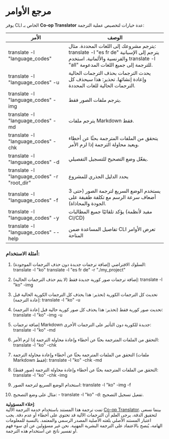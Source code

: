 <!--
CO_OP_TRANSLATOR_METADATA:
{
  "original_hash": "b38d8f042530a4bc872def7cb2c141cd",
  "translation_date": "2025-06-12T11:23:25+00:00",
  "source_file": "getting_started/command-reference.md",
  "language_code": "ar"
}
-->
# مرجع الأوامر  
يوفر CLI الخاص بـ **Co-op Translator** عدة خيارات لتخصيص عملية الترجمة:

الأمر                                      | الوصف  
------------------------------------------|-------------------------------------------------------------------------------------------------------------------------------------------------------------------------------------------------------  
translate -l "language_codes"             | يترجم مشروعك إلى اللغات المحددة. مثال: translate -l "es fr de" يترجم إلى الإسبانية والفرنسية والألمانية. استخدم translate -l "all" للترجمة إلى جميع اللغات المدعومة.  
translate -l "language_codes" -u          | يحدث الترجمات بحذف الترجمات الحالية وإعادة إنشائها. تحذير: هذا سيحذف كل الترجمات الحالية للغات المحددة.  
translate -l "language_codes" -img        | يترجم ملفات الصور فقط.  
translate -l "language_codes" -md         | يترجم ملفات Markdown فقط.  
translate -l "language_codes" -chk        | يتحقق من الملفات المترجمة بحثًا عن أخطاء ويعيد محاولة الترجمة إذا لزم الأمر.  
translate -l "language_codes" -d          | يفعّل وضع التصحيح للتسجيل التفصيلي.  
translate -l "language_codes" -r "root_dir" | يحدد الدليل الجذري للمشروع  
translate -l "language_codes" -f          | يستخدم الوضع السريع لترجمة الصور (حتى 3 أضعاف سرعة الرسم مع تكلفة طفيفة على الجودة والمحاذاة).  
translate -l "language_codes" -y          | يؤكد تلقائيًا جميع المطالبات (مفيد لأنظمة CI/CD)  
translate -l "language_codes" --help      | تفاصيل المساعدة ضمن CLI تعرض الأوامر المتاحة  

### أمثلة الاستخدام:

  1. السلوك الافتراضي (إضافة ترجمات جديدة دون حذف الترجمات الموجودة):   translate -l "ko"    translate -l "es fr de" -r "./my_project"  

  2. إضافة ترجمات صور كورية جديدة فقط (لا يتم حذف الترجمات الحالية):    translate -l "ko" -img  

  3. تحديث كل الترجمات الكورية (تحذير: هذا يحذف كل الترجمات الكورية الحالية قبل إعادة الترجمة):    translate -l "ko" -u  

  4. تحديث صور كورية فقط (تحذير: هذا يحذف كل صور كورية حالية قبل إعادة الترجمة):    translate -l "ko" -img -u  

  5. إضافة ترجمات Markdown جديدة للكورية دون التأثير على الترجمات الأخرى:    translate -l "ko" -md  

  6. التحقق من الملفات المترجمة بحثًا عن أخطاء وإعادة محاولة الترجمة إذا لزم الأمر: translate -l "ko" -chk  

  7. التحقق من الملفات المترجمة بحثًا عن أخطاء وإعادة محاولة الترجمة (ملفات Markdown فقط): translate -l "ko" -chk -md  

  8. التحقق من الملفات المترجمة بحثًا عن أخطاء وإعادة محاولة الترجمة (صور فقط): translate -l "ko" -chk -img  

  9. استخدام الوضع السريع لترجمة الصور:    translate -l "ko" -img -f  

  10. مثال على وضع التصحيح: - translate -l "ko" -d: تفعيل تسجيل التصحيح.

**إخلاء المسؤولية**:  
تمت ترجمة هذا المستند باستخدام خدمة الترجمة الآلية [Co-op Translator](https://github.com/Azure/co-op-translator). بينما نسعى لتحقيق الدقة، يرجى العلم أن الترجمات الآلية قد تحتوي على أخطاء أو عدم دقة. يجب اعتبار المستند الأصلي بلغته الأصلية المصدر الرسمي والمعتمد. بالنسبة للمعلومات الهامة، يُنصح بالاعتماد على الترجمة البشرية المهنية. نحن غير مسؤولين عن أي سوء فهم أو تفسير ناتج عن استخدام هذه الترجمة.